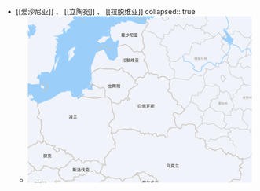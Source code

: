 - [[爱沙尼亚]] 、 [[立陶宛]] 、 [[拉脱维亚]]
collapsed:: true
	- ![image.png](../assets/image_1646746959424_0.png)